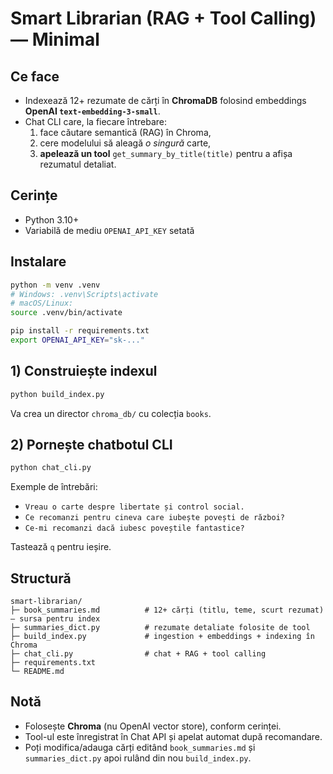 # Smart Librarian (RAG + Tool Calling) — Minimal

## Ce face
- Indexează 12+ rezumate de cărți în **ChromaDB** folosind embeddings **OpenAI `text-embedding-3-small`**.
- Chat CLI care, la fiecare întrebare:
  1) face căutare semantică (RAG) în Chroma,
  2) cere modelului să aleagă *o singură* carte,
  3) **apelează un tool** `get_summary_by_title(title)` pentru a afișa rezumatul detaliat.

## Cerințe
- Python 3.10+
- Variabilă de mediu `OPENAI_API_KEY` setată

## Instalare
```bash
python -m venv .venv
# Windows: .venv\Scripts\activate
# macOS/Linux:
source .venv/bin/activate

pip install -r requirements.txt
export OPENAI_API_KEY="sk-..."
```

## 1) Construiește indexul
```bash
python build_index.py
```
Va crea un director `chroma_db/` cu colecția `books`.

## 2) Pornește chatbotul CLI
```bash
python chat_cli.py
```
Exemple de întrebări:
- `Vreau o carte despre libertate și control social.`
- `Ce recomanzi pentru cineva care iubește povești de război?`
- `Ce-mi recomanzi dacă iubesc poveștile fantastice?`

Tastează `q` pentru ieșire.

## Structură
```
smart-librarian/
├─ book_summaries.md          # 12+ cărți (titlu, teme, scurt rezumat) – sursa pentru index
├─ summaries_dict.py          # rezumate detaliate folosite de tool
├─ build_index.py             # ingestion + embeddings + indexing în Chroma
├─ chat_cli.py                # chat + RAG + tool calling
├─ requirements.txt
└─ README.md
```

## Notă
- Folosește **Chroma** (nu OpenAI vector store), conform cerinței.
- Tool-ul este înregistrat în Chat API și apelat automat după recomandare.
- Poți modifica/adauga cărți editând `book_summaries.md` și `summaries_dict.py` apoi rulând din nou `build_index.py`.
